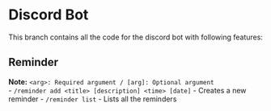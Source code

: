 # Discord Bot 
This branch contains all the code for the discord bot with following features: 

## Reminder
**Note:** `<arg>: Required argument / [arg]: Optional argument` <br>
    - `/reminder add <title> [description] <time> [date]` - Creates a new reminder
    - `/reminder list` - Lists all the reminders